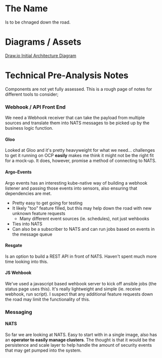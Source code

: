 # The Name
Is to be chnaged down the road. 


# Diagrams / Assets
[Draw.io Initial Architecture Diagram](https://drive.google.com/file/d/1tMS2AXWfBy4oQ6eWhOS7ByuPrN2LJznF/view?usp=sharing)


# Technical Pre-Analysis Notes
Components are not yet fully assessed. This is a rough page of notes for different tools to consider; 

### Webhook / API Front End
We need a Webhook receiver that can take the payload from multiple sources and translate them into NATS messages to be picked up by the business logic function. 

#### Gloo
Looked at Gloo and it's pretty heavyweight for what we need... challenges to get it running on OCP **easily** makes me think it might not be the right fit for a mock-up. It does, however, promise a method of connecting to NATS.

#### Argo-Events
Argo events has an interesting kube-native way of building a webhook listener and passing those events into sensors, also ensuring that dependencies are met. 
- Pretty easy to get going for testing
- It likely "too" feature filled, but this may help down the road with new unknown feature requests
  - Many different event sources (ie. schedules), not just wehbooks
- Ties into NATS 
- Can also be a subscriber to NATS and can run jobs based on events in the message queue

#### Resgate
Is an option to build a REST API in front of NATS. Haven't spent much more time looking into this. 

#### JS Wehbook
We've used a javascript based wehbook server to kick off ansible jobs (the status page uses this). It's really lightweight and simple (ie. receive webhook, run script). I suspect that any additional feature requests down the road may limit the functionality of this. 

### Messaging

#### NATS
So far we are looking at NATS. Easy to start with in a single image, also has an **operator to easily manage clusters**. The thought is that it would be the persistence and scale layer to help handle the amount of security events that may get pumped into the system. 



